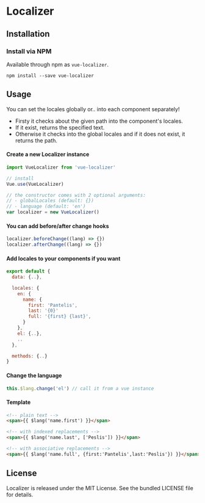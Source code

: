 # Localizer

## Installation

### Install via NPM

Available through npm as `vue-localizer`.
```
npm install --save vue-localizer
```

## Usage
You can set the locales globally or.. into each component separately!

- Firsty it checks about the given path into the component's locales.
- If it exist, returns the specified text.
- Otherwise it checks into the global locales and if it does not exist, it returns the path.

#### Create a new Localizer instance
```js
import VueLocalizer from 'vue-localizer'

// install
Vue.use(VueLocalizer)

// the constructor comes with 2 optional arguments:
// - globalLocales (default: {})
// - language (default: 'en')
var localizer = new VueLocalizer()
```

#### You can add before/after change hooks
```js
localizer.beforeChange((lang) => {})
localizer.afterChange((lang) => {})
```

#### Add locales to your components if you want
```js
export default {
  data: {..},

  locales: {
    en: {
      name: {
        first: 'Pantelis',
        last: '{0}'
        full: '{first} {last}',
      }
    },
    el: {..},
    ..
  },

  methods: {..}
}
```

#### Change the language
```js
this.$lang.change('el') // call it from a vue instance
```

#### Template
```html
<!-- plain text -->
<span>{{ $lang('name.first') }}</span>

<!-- with indexed replacements -->
<span>{{ $lang('name.last', ['Peslis']) }}</span>

<!-- with associative replacements -->
<span>{{ $lang('name.full', {first:'Pantelis',last:'Peslis'}) }}</span>
```

## License
Localizer is released under the MIT License. See the bundled LICENSE file for details.
